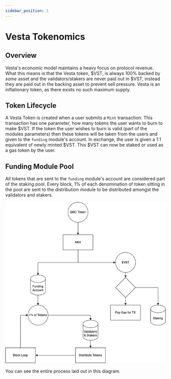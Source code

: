 ```yaml
---
sidebar_position: 1
---
```


# Vesta Tokenomics

## Overview
Vesta's economic model maintains a heavy focus on protocol revenue. What this means is that the Vesta token, $VST,
is always 100% backed by *some* asset and the validators/stakers are never paid out in $VST, instead they are paid
out in the backing asset to prevent sell pressure. Vesta is an inflationary token, as there exists no such maximum
supply.

## Token Lifecycle
A Vesta Token is created when a user submits a `Mint` transaction. This transaction has one parameter, how many
tokens the user wants to burn to make $VST. If the token the user wishes to burn is valid (part of the modules
parameters) then these tokens will be taken from the users and given to the `funding` module's account. In exchange,
the user is given a 1:1 equivalent of newly minted $VST. This $VST can now be staked or used as a gas token by the user.

## Funding Module Pool
All tokens that are sent to the `funding` module's account are considered part of the staking pool. Every block, 1% of
each denomination of token sitting in the pool are sent to the distribution module to be distributed amongst the
validators and stakers.

![econ model](econ_digram.png)

You can see the entire process laid out in this diagram.